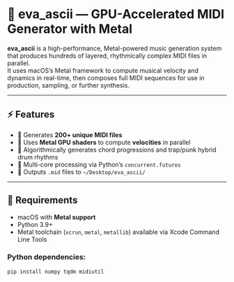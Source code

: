 # 🎼 eva_ascii — GPU-Accelerated MIDI Generator with Metal

**eva_ascii** is a high-performance, Metal-powered music generation system that produces hundreds of layered, rhythmically complex MIDI files in parallel.  
It uses macOS’s Metal framework to compute musical velocity and dynamics in real-time, then composes full MIDI sequences for use in production, sampling, or further synthesis.

---

## ⚡ Features

- 🔁 Generates **200+ unique MIDI files**
- 🎸 Uses **Metal GPU shaders** to compute **velocities** in parallel
- 🧠 Algorithmically generates chord progressions and trap/punk hybrid drum rhythms
- 🚀 Multi-core processing via Python’s `concurrent.futures`
- 🧱 Outputs `.mid` files to `~/Desktop/eva_ascii/`

---

## 🧰 Requirements

- macOS with **Metal support**
- Python 3.9+
- Metal toolchain (`xcrun`, `metal`, `metallib`) available via Xcode Command Line Tools

### Python dependencies:

```bash
pip install numpy tqdm midiutil
